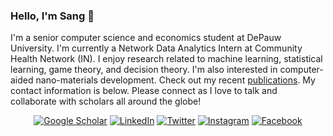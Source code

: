### Hello, I'm Sang 👋

I'm a senior computer science and economics student at DePauw University. I'm currently a Network Data Analytics Intern at Community Health Network (IN). I enjoy research related to machine learning, statistical learning, game theory, and decision theory. I'm also interested in computer-aided nano-materials development. Check out my recent <a href="https://scholar.google.com/citations?user=3vc6zDsAAAAJ&hl=en">publications</a>. My contact information is below. Please connect as I love to talk and collaborate with scholars all around the globe!

<p align="center">
<a href="https://scholar.google.com/citations?user=3vc6zDsAAAAJ&hl=en">
<img src="https://img.shields.io/badge/-Google Scholar-%239146FF" alt="Google Scholar" /></a> 
<a href="https://www.linkedin.com/in/sangttruong/">
<img src="https://img.shields.io/badge/-LinkedIn-%233781da" alt="LinkedIn"/></a> 
<a href="https://www.twitter.com/sangttruong">
<img src="https://img.shields.io/badge/-Twitter-%231DA1F2" alt="Twitter" /></a> 
<a href="https://www.instagram.com/sangttruong">
<img src="https://img.shields.io/badge/-Instagram-%23eb13a5" alt="Instagram" /></a> 
<a href="https://www.facebook.com/sangttruong0">
<img src="https://img.shields.io/badge/-Facebook-%4eb13a5" alt="Facebook" /></a> 
</p>
